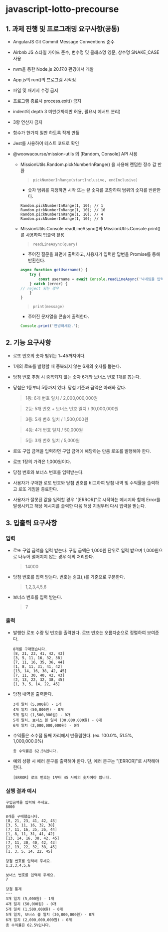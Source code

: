 # javascript-lotto-precourse

## 1. 과제 진행 및 프로그래밍 요구사항(공통)
- AngularJS Git Commit Message Conventions 준수
- Airbnb JS 스타일 가이드 준수, 변수명 및 클래스명 영문, 상수명 SNAKE_CASE 사용
- nvm을 통한 Node.js 20.17.0 환경에서 개발 
- App.js의 run()의 프로그램 시작점
- 파일 및 패키지 수정 금지
- 프로그램 종료시 process.exit() 금지
- indent의 depth 3 미만(2까지만 허용, 필요시 메서드 분리)
- 3항 연산자 금지
- 함수가 한가지 일만 하도록 작게 만듦
- Jest를 사용하여 테스트 코드로 확인
- @woowacourse/mission-utils 의 [Random, Console] API 사용

    - MissionUtils.Random.pickNumberInRange() 을 사용해 랜덤한 정수 값 반환
        > `pickNumberInRange(startInclusive, endInclusive)`
        
        - 숫자 범위를 지정하면 시작 또는 끝 숫자를 포함하여 범위의 숫자를 반환한다.
        ```
        Random.pickNumberInRange(1, 10); // 1
        Random.pickNumberInRange(1, 10); // 10
        Random.pickNumberInRange(1, 10); // 4
        Random.pickNumberInRange(1, 10); // 5
        ```
    - MissionUtils.Console.readLineAsync()와 MissionUtils.Console.print() 를 사용하여 입출력 활용
        > `readLineAsync(query)`
        - 주어진 질문을 화면에 출력하고, 사용자가 입력한 답변을 Promise를 통해 반환한다.
        ```js
        async function getUsername() {
            try {
                const username = await Console.readLineAsync('닉네임을 입력해주세요.');
            } catch (error) {
        // reject 되는 경우
            }
        }
        ```
        > `print(message)`
        - 주어진 문자열을 콘솔에 출력한다.
        ```js
        Console.print('안녕하세요.');
        ```

## 2. 기능 요구사항
- 로또 번호의 숫자 범위는 1~45까지이다.

- 1개의 로또를 발행할 때 중복되지 않는 6개의 숫자를 뽑는다.

- 당첨 번호 추첨 시 중복되지 않는 숫자 6개와 보너스 번호 1개를 뽑는다.

- 당첨은 1등부터 5등까지 있다. 당첨 기준과 금액은 아래와 같다.

    >1등: 6개 번호 일치 / 2,000,000,000원

    >2등: 5개 번호 + 보너스 번호 일치 / 30,000,000원

    >3등: 5개 번호 일치 / 1,500,000원

    >4등: 4개 번호 일치 / 50,000원

    >5등: 3개 번호 일치 / 5,000원

- 로또 구입 금액을 입력하면 구입 금액에 해당하는 만큼 로또를 발행해야 한다.

- 로또 1장의 가격은 1,000원이다.

- 당첨 번호와 보너스 번호를 입력받는다.
- 사용자가 구매한 로또 번호와 당첨 번호를 비교하여 당첨 내역 및 수익률을 출력하고 로또 게임을 종료한다.

- 사용자가 잘못된 값을 입력할 경우 "[ERROR]"로 시작하는 메시지와 함께 Error를 발생시키고 해당 메시지를 출력한 다음 해당 지점부터 다시 입력을 받는다.

## 3. 입출력 요구사항

### 입력
- 로또 구입 금액을 입력 받는다. 구입 금액은 1,000원 단위로 입력 받으며 1,000원으로 나누어 떨어지지 않는 경우 예외 처리한다.

    >14000
- 당첨 번호를 입력 받는다. 번호는 쉼표(,)를 기준으로 구분한다.
    >1,2,3,4,5,6
- 보너스 번호를 입력 받는다.
    >7
### 출력
- 발행한 로또 수량 및 번호를 출력한다. 로또 번호는 오름차순으로 정렬하여 보여준다.
    ```
    8개를 구매했습니다.
    [8, 21, 23, 41, 42, 43] 
    [3, 5, 11, 16, 32, 38] 
    [7, 11, 16, 35, 36, 44] 
    [1, 8, 11, 31, 41, 42] 
    [13, 14, 16, 38, 42, 45] 
    [7, 11, 30, 40, 42, 43] 
    [2, 13, 22, 32, 38, 45] 
    [1, 3, 5, 14, 22, 45]
    ```
- 당첨 내역을 출력한다.
    ```
    3개 일치 (5,000원) - 1개
    4개 일치 (50,000원) - 0개
    5개 일치 (1,500,000원) - 0개
    5개 일치, 보너스 볼 일치 (30,000,000원) - 0개
    6개 일치 (2,000,000,000원) - 0개
    ```
- 수익률은 소수점 둘째 자리에서 반올림한다. (ex. 100.0%, 51.5%, 1,000,000.0%)
    ```
    총 수익률은 62.5%입니다.
    ```

- 예외 상황 시 에러 문구를 출력해야 한다. 단, 에러 문구는 "[ERROR]"로 시작해야 한다.
    ```
    [ERROR] 로또 번호는 1부터 45 사이의 숫자여야 합니다.
    ```
### 실행 결과 예시
```
구입금액을 입력해 주세요.
8000

8개를 구매했습니다.
[8, 21, 23, 41, 42, 43] 
[3, 5, 11, 16, 32, 38] 
[7, 11, 16, 35, 36, 44] 
[1, 8, 11, 31, 41, 42] 
[13, 14, 16, 38, 42, 45] 
[7, 11, 30, 40, 42, 43] 
[2, 13, 22, 32, 38, 45] 
[1, 3, 5, 14, 22, 45]

당첨 번호를 입력해 주세요.
1,2,3,4,5,6

보너스 번호를 입력해 주세요.
7

당첨 통계
---
3개 일치 (5,000원) - 1개
4개 일치 (50,000원) - 0개
5개 일치 (1,500,000원) - 0개
5개 일치, 보너스 볼 일치 (30,000,000원) - 0개
6개 일치 (2,000,000,000원) - 0개
총 수익률은 62.5%입니다.
```
